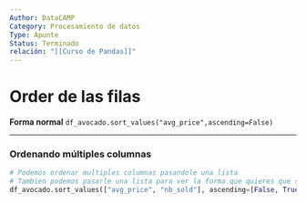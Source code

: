```yaml
---
Author: DataCAMP
Category: Procesamiento de datos
Type: Apunte
Status: Terminado
relación: "[[Curso de Pandas]]"
---
```

# Order de las filas

**Forma normal**
`df_avocado.sort_values("avg_price",ascending=False)`

---
### Ordenando múltiples columnas 

```python
# Podemos ordenar multiples columnas pasandole una lista
# Tambien podemos pasarle una lista para ver la forma que quieres que se ordenen los datos.
df_avocado.sort_values(["avg_price", "nb_sold"], ascending=[False, True])
```
